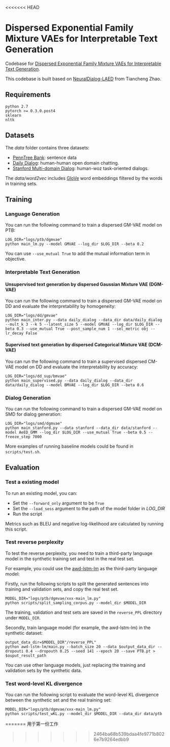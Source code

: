 <<<<<<< HEAD
# Dispersed Exponential Family Mixture VAEs for Interpretable Text Generation
Codebase for [Dispersed Exponential Family Mixture VAEs for Interpretable Text Generation](https://arxiv.org/abs/1906.06719).

This codebase is built based on [NeuralDialog-LAED](https://github.com/snakeztc/NeuralDialog-LAED) from Tiancheng Zhao.

## Requirements
    python 2.7
    pytorch >= 0.3.0.post4
    sklearn
    nltk

## Datasets
The *data* folder contains three datasets:
- [PennTree Bank](https://github.com/townie/PTB-dataset-from-Tomas-Mikolov-s-webpage/tree/master/data): sentence data
- [Daily Dialog](https://arxiv.org/abs/1710.03957): human-human open domain chatting.
- [Stanford Multi-domain Dialog](https://nlp.stanford.edu/blog/a-new-multi-turn-multi-domain-task-oriented-dialogue-dataset/): human-woz task-oriented dialogs.

The *data/word2vec* includes [GloVe](https://nlp.stanford.edu/projects/glove/.) word embeddings filtered by the words in training sets.


## Training

### Language Generation

You can run the following command to train a dispersed GM-VAE model on PTB:
    
    LOG_DIR="logs/ptb/dgmvae"
    python main_lm.py --model GMVAE --log_dir $LOG_DIR --beta 0.2

You can use `--use_mutual True` to add the mutual information term in objective.

### Interpretable Text Generation

#### Unsupervised text generation by dispersed Gaussian Mixture VAE (DGM-VAE)

You can run the following command to train a dispersed GM-VAE model on DD and evaluate the interpretability by homogeneity:
    
    LOG_DIR="logs/dd/gmvae"
    python main_inter.py --data daily_dialog --data_dir data/daily_dialog --mult_k 3 --k 5 --latent_size 5 --model GMVAE --log_dir $LOG_DIR --beta 0.3 --use_mutual True --post_sample_num 1 --sel_metric obj --lr_decay False

#### Supervised text generation by dispersed Categorical Mixture VAE (DCM-VAE)

You can run the following command to train a supervised dispersed CM-VAE model on DD and evaluate the interpretability by accuracy:
    
    LOG_DIR="logs/dd_sup/bmvae"
    python main_supervised.py --data daily_dialog --data_dir data/daily_dialog --model BMVAE --log_dir $LOG_DIR --beta 0.6


### Dialog Generation

You can run the following command to train a dispersed GM-VAE model on SMD for dialog generation:

    LOG_DIR="logs/smd/dgmvae"
    python main_stanford.py --data stanford --data_dir data/stanford --model AeED_GMM --log_dir $LOG_DIR --use_mutual True --beta 0.5 --freeze_step 7000


More examples of running baseline models could be found in `scripts/test.sh`.

## Evaluation

### Test a existing model

To run an existing model, you can:

- Set the `--forward_only` argument to be `True`
- Set the `--load_sess` argument to the path of the model folder in *LOG_DIR*
- Run the script 

Metrics such as BLEU and negative log-likelihood are calculated by running this script.


### Test reverse perplexity

To test the reverse perplexity, you need to train a third-party language model in the synthetic training set and test in the real test set. 

For example, you could use the [awd-lstm-lm](https://github.com/salesforce/awd-lstm-lm) as the third-party language model:

Firstly, run the following scripts to split the generated sentences into training and validation sets, and copy the real test set.

    MODEL_DIR="logs/ptb/dgmvae/xxx-main_lm.py"
    python scripts/split_sampling_corpus.py --model_dir $MODEL_DIR

The training, validation and test sets are saved in the `reverse_PPL` directory under `MODEL_DIR`.

Secondly, train language model (for example, the awd-lstm-lm) in the synthetic dataset:

    output_data_dir=$MODEL_DIR"/reverse_PPL"
    python awd-lstm-lm/main.py --batch_size 20 --data $output_data_dir --dropouti 0.4 --dropouth 0.25 --seed 141 --epoch 20 --save PTB.pt > $ouput_result_path

You can use other language models, just replacing the training and validation sets by the synthetic data.

### Test word-level KL divergence

You can run the following script to evaluate the word-level KL divergence between the synthetic set and the real training set:


    MODEL_DIR="logs/ptb/dgmvae/xxx-main_lm.py"
    python scripts/test_wKL.py --model_dir $MODEL_DIR --data_dir data/ptb
    

=======
用于第一份工作
>>>>>>> 2464ba68b539bdaa4fe9771b8026e7b9264edbb9

